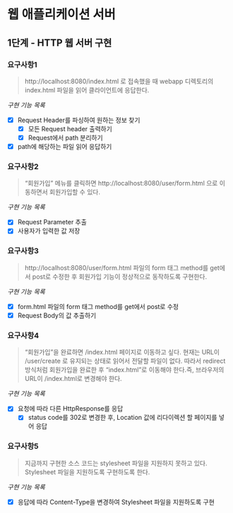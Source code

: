 # 웹 애플리케이션 서버
## 1단계 - HTTP 웹 서버 구현
### 요구사항1
> http://localhost:8080/index.html 로 접속했을 때 webapp 디렉토리의 index.html 파일을 읽어 클라이언트에 응답한다.
   
*구현 기능 목록*
- [x] Request Header를 파싱하여 원하는 정보 찾기
     - [x] 모든 Request header 출력하기
     - [x] Request에서 path 분리하기
- [x] path에 해당하는 파일 읽어 응답하기

### 요구사항2
> “회원가입” 메뉴를 클릭하면 http://localhost:8080/user/form.html 으로 이동하면서 회원가입할 수 있다.

*구현 기능 목록*
- [x] Request Parameter 추출
- [x] 사용자가 입력한 값 저장

### 요구사항3
> http://localhost:8080/user/form.html 파일의 form 태그 method를 get에서 post로 수정한 후 회원가입 기능이 정상적으로 동작하도록 구현한다.

*구현 기능 목록*
- [x] form.html 파일의 form 태그 method를 get에서 post로 수정
- [x] Request Body의 값 추출하기

### 요구사항4
> “회원가입”을 완료하면 /index.html 페이지로 이동하고 싶다. 현재는 URL이 /user/create 로 유지되는 상태로 읽어서 전달할 파일이 없다.
> 따라서 redirect 방식처럼 회원가입을 완료한 후 “index.html”로 이동해야 한다.즉, 브라우저의 URL이 /index.html로 변경해야 한다.

*구현 기능 목록*
- [x] 요청에 따라 다른 HttpResponse를 응답
    - [x] status code를 302로 변경한 후, Location 값에 리다이렉션 할 페이지를 넣어 응답
            
 ### 요구사항5
 > 지금까지 구현한 소스 코드는 stylesheet 파일을 지원하지 못하고 있다. Stylesheet 파일을 지원하도록 구현하도록 한다.
   
 *구현 기능 목록*
- [x] 응답에 따라 Content-Type을 변경하여 Stylesheet 파일을 지원하도록 구현